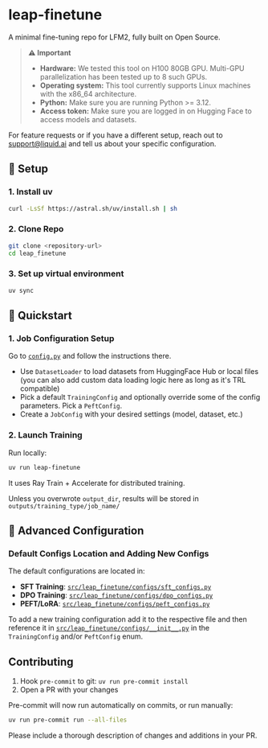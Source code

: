 # leap-finetune

A minimal fine-tuning repo for LFM2, fully built on Open Source.

> **⚠️ Important**
>
> - **Hardware:** We tested this tool on H100 80GB GPU. Multi-GPU parallelization has been tested up to 8 such GPUs.
> - **Operating system:** This tool currently supports Linux machines with the x86_64 architecture.
> - **Python:** Make sure you are running Python >= 3.12.
> - **Access token:** Make sure you are logged in on Hugging Face to access models and datasets.

For feature requests or if you have a different setup, reach out to [support@liquid.ai](mailto:support@liquid.ai) and tell us about your specific configuration.

## 🔧 Setup

### 1. Install uv

```bash
curl -LsSf https://astral.sh/uv/install.sh | sh
```

### 2. Clone Repo

```bash
git clone <repository-url>
cd leap_finetune
```

### 3. Set up virtual environment

```bash
uv sync
```

## 🚀 Quickstart

### 1. Job Configuration Setup

Go to [`config.py`](./config.py) and follow the instructions there.

- Use `DatasetLoader` to load datasets from HuggingFace Hub or local files (you can also add custom data loading logic here as long as it's TRL compatible)
- Pick a default `TrainingConfig` and optionally override some of the config parameters. Pick a `PeftConfig`.
- Create a `JobConfig` with your desired settings (model, dataset, etc.)

### 2. Launch Training

Run locally:

```bash
uv run leap-finetune
```

It uses Ray Train + Accelerate for distributed training.

Unless you overwrote `output_dir`, results will be stored in `outputs/training_type/job_name/`

## 🧪 Advanced Configuration

### Default Configs Location and Adding New Configs

The default configurations are located in:

- **SFT Training**: [`src/leap_finetune/configs/sft_configs.py`](./src/leap_finetune/configs/sft_configs.py)
- **DPO Training**: [`src/leap_finetune/configs/dpo_configs.py`](./src/leap_finetune/configs/dpo_configs.py)
- **PEFT/LoRA**: [`src/leap_finetune/configs/peft_configs.py`](./src/leap_finetune/configs/peft_configs.py)

To add a new training configuration add it to the respective file and then reference it in [`src/leap_finetune/configs/__init__.py`](./src/leap_finetune/configs/__init__.py) in the `TrainingConfig` and/or `PeftConfig` enum.

## Contributing

1. Hook `pre-commit` to git: `uv run pre-commit install`
2. Open a PR with your changes

Pre-commit will now run automatically on commits, or run manually:

```bash
uv run pre-commit run --all-files
```

Please include a thorough description of changes and additions in your PR.
